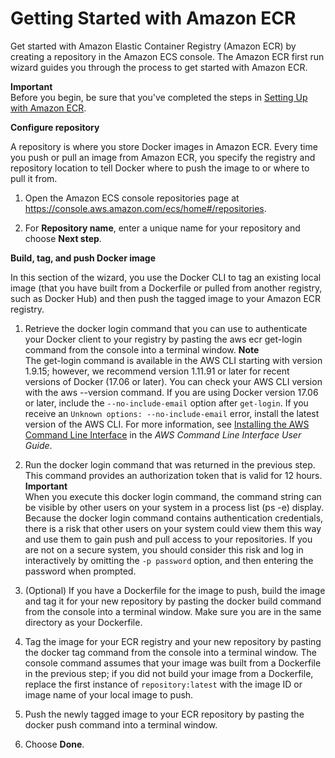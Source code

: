 # Getting Started with Amazon ECR<a name="ECR_GetStarted"></a>

Get started with Amazon Elastic Container Registry \(Amazon ECR\) by creating a repository in the Amazon ECS console\. The Amazon ECR first run wizard guides you through the process to get started with Amazon ECR\.

**Important**  
Before you begin, be sure that you've completed the steps in [Setting Up with Amazon ECR](get-set-up-for-amazon-ecr.md)\.

**Configure repository**

A repository is where you store Docker images in Amazon ECR\. Every time you push or pull an image from Amazon ECR, you specify the registry and repository location to tell Docker where to push the image to or where to pull it from\.

1. Open the Amazon ECS console repositories page at [https://console\.aws\.amazon\.com/ecs/home\#/repositories](https://console.aws.amazon.com/ecs/home#/repositories)\.

1. For **Repository name**, enter a unique name for your repository and choose **Next step**\.

**Build, tag, and push Docker image**

In this section of the wizard, you use the Docker CLI to tag an existing local image \(that you have built from a Dockerfile or pulled from another registry, such as Docker Hub\) and then push the tagged image to your Amazon ECR registry\.

1. Retrieve the docker login command that you can use to authenticate your Docker client to your registry by pasting the aws ecr get\-login command from the console into a terminal window\. 
**Note**  
The get\-login command is available in the AWS CLI starting with version 1\.9\.15; however, we recommend version 1\.11\.91 or later for recent versions of Docker \(17\.06 or later\)\. You can check your AWS CLI version with the aws \-\-version command\. If you are using Docker version 17\.06 or later, include the `--no-include-email` option after `get-login`\. If you receive an `Unknown options: --no-include-email` error, install the latest version of the AWS CLI\. For more information, see [Installing the AWS Command Line Interface](http://docs.aws.amazon.com/cli/latest/userguide/installing.html) in the *AWS Command Line Interface User Guide*\.

1. Run the docker login command that was returned in the previous step\. This command provides an authorization token that is valid for 12 hours\.
**Important**  
When you execute this docker login command, the command string can be visible by other users on your system in a process list \(ps \-e\) display\. Because the docker login command contains authentication credentials, there is a risk that other users on your system could view them this way and use them to gain push and pull access to your repositories\. If you are not on a secure system, you should consider this risk and log in interactively by omitting the `-p password` option, and then entering the password when prompted\.

1. \(Optional\) If you have a Dockerfile for the image to push, build the image and tag it for your new repository by pasting the docker build command from the console into a terminal window\. Make sure you are in the same directory as your Dockerfile\.

1. Tag the image for your ECR registry and your new repository by pasting the docker tag command from the console into a terminal window\. The console command assumes that your image was built from a Dockerfile in the previous step; if you did not build your image from a Dockerfile, replace the first instance of `repository:latest` with the image ID or image name of your local image to push\.

1. Push the newly tagged image to your ECR repository by pasting the docker push command into a terminal window\.

1. Choose **Done**\.